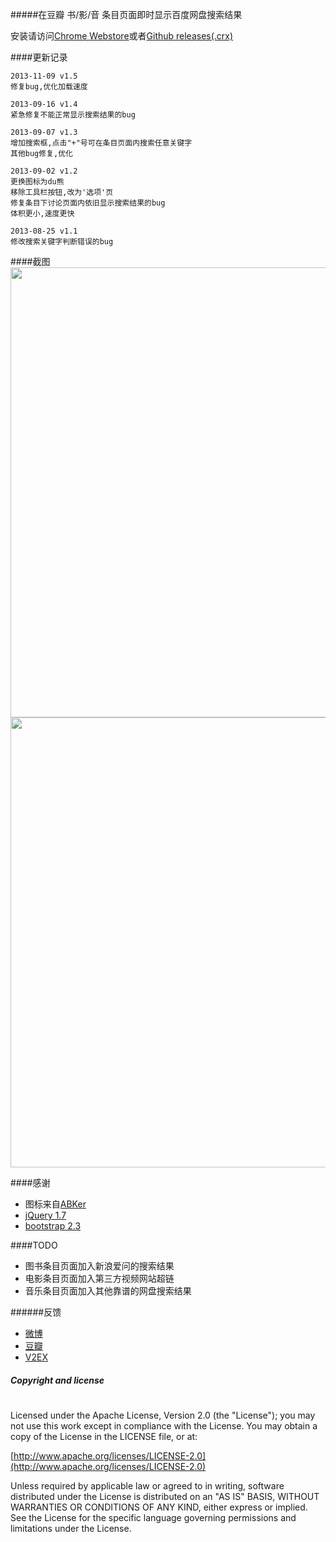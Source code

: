 #####在豆瓣 书/影/音 条目页面即时显示百度网盘搜索结果


安装请访问[Chrome Webstore](https://chrome.google.com/webstore/detail/%E8%B1%86%E7%93%A3%20%E7%99%BE%E5%BA%A6%E7%BD%91%E7%9B%98/phnkdkohjfmfbokjogjfbfmcfocfkebk?hl=zh-CN&gl=CN)或者[Github releases(.crx)](https://github.com/Suxiaogang/doubanXbaidu/releases)

####更新记录
```
2013-11-09 v1.5
修复bug,优化加载速度

2013-09-16 v1.4
紧急修复不能正常显示搜索结果的bug

2013-09-07 v1.3
增加搜索框,点击"+"号可在条目页面内搜索任意关键字
其他bug修复,优化

2013-09-02 v1.2
更换图标为du熊
移除工具栏按钮,改为'选项'页
修复条目下讨论页面内依旧显示搜索结果的bug
体积更小,速度更快

2013-08-25 v1.1
修改搜索关键字判断错误的bug
```

####截图
<img width="720px" src="http://ww2.sinaimg.cn/large/5fd37818tw1eaenn84ee8j20k00ciwfo.jpg">
<img width="720px" src="http://ww1.sinaimg.cn/large/5fd37818tw1eaenp7lbkhj20k00cimyi.jpg">

####感谢

*  图标来自[ABKer](http://dribbble.com/shots/1003774-baidu)
*  [jQuery 1.7](http://jquery.com/)
*  [bootstrap 2.3](http://getbootstrap.com/2.3.2/)

####TODO

* 图书条目页面加入新浪爱问的搜索结果
* 电影条目页面加入第三方视频网站超链
* 音乐条目页面加入其他靠谱的网盘搜索结果

######反馈

+ [微博](http://weibo.com/47660666)
+ [豆瓣](http://www.douban.com/people/gangsta/)
+ [V2EX](http://www.v2ex.com/member/gangsta)

##### Copyright and license

#

Licensed under the Apache License, Version 2.0 (the "License");
you may not use this work except in compliance with the License.
You may obtain a copy of the License in the LICENSE file, or at:

[http://www.apache.org/licenses/LICENSE-2.0](http://www.apache.org/licenses/LICENSE-2.0)

Unless required by applicable law or agreed to in writing, software
distributed under the License is distributed on an "AS IS" BASIS,
WITHOUT WARRANTIES OR CONDITIONS OF ANY KIND, either express or implied.
See the License for the specific language governing permissions and
limitations under the License.
